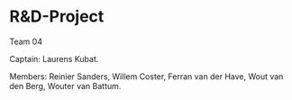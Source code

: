 # R&D-Project
Team 04

Captain: 
Laurens Kubat.

Members:
Reinier Sanders,
Willem Coster,
Ferran van der Have,
Wout van den Berg,
Wouter van Battum.
